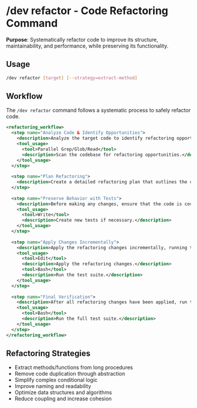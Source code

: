 # /dev refactor - Code Refactoring Command

**Purpose**: Systematically refactor code to improve its structure, maintainability, and performance, while preserving its functionality.

## Usage
```bash
/dev refactor [target] [--strategy=extract-method]
```

## Workflow

The `/dev refactor` command follows a systematic process to safely refactor code.

```xml
<refactoring_workflow>
  <step name="Analyze Code & Identify Opportunities">
    <description>Analyze the target code to identify refactoring opportunities. This includes searching for code smells, duplication, long methods, and complex conditionals.</description>
    <tool_usage>
      <tool>Parallel Grep/Glob/Read</tool>
      <description>Scan the codebase for refactoring opportunities.</description>
    </tool_usage>
  </step>
  
  <step name="Plan Refactoring">
    <description>Create a detailed refactoring plan that outlines the chosen refactoring techniques, the steps involved, and the potential risks.</description>
  </step>
  
  <step name="Preserve Behavior with Tests">
    <description>Before making any changes, ensure that the code is covered by a comprehensive suite of tests. If the code is not well-tested, create new tests to lock in the current behavior.</description>
    <tool_usage>
      <tool>Write</tool>
      <description>Create new tests if necessary.</description>
    </tool_usage>
  </step>
  
  <step name="Apply Changes Incrementally">
    <description>Apply the refactoring changes incrementally, running the test suite after each change to ensure that the functionality remains unchanged.</description>
    <tool_usage>
      <tool>Edit</tool>
      <description>Apply the refactoring changes.</description>
      <tool>Bash</tool>
      <description>Run the test suite.</description>
    </tool_usage>
  </step>
  
  <step name="Final Verification">
    <description>After all refactoring changes have been applied, run the full test suite one final time to verify that the code is still working correctly and that the quality has been improved.</description>
    <tool_usage>
      <tool>Bash</tool>
      <description>Run the full test suite.</description>
    </tool_usage>
  </step>
</refactoring_workflow>
```

## Refactoring Strategies
- Extract methods/functions from long procedures
- Remove code duplication through abstraction
- Simplify complex conditional logic
- Improve naming and readability
- Optimize data structures and algorithms
- Reduce coupling and increase cohesion
